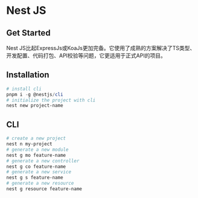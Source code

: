 # Nest JS

## Get Started

Nest JS比起ExpressJs或KoaJs更加完备。它使用了成熟的方案解决了TS类型、开发配置、代码打包、API校验等问题，它更适用于正式API的项目。

## Installation

```powershell
# install cli
pnpm i -g @nestjs/cli
# initialize the project with cli
nest new project-name
```

## CLI

~~~powershell
# create a new project
nest n my-project
# generate a new module
nest g mo feature-name
# generate a new controller
nest g co feature-name
# generate a new service
nest g s feature-name
# generate a new resource
nest g resource feature-name
~~~

